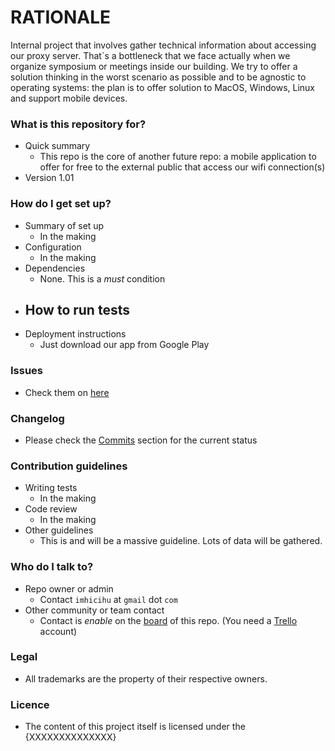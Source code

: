 # RATIONALE #

Internal project that involves gather technical information about accessing our proxy server. That`s a bottleneck that we face actually when we organize symposium or meetings inside our building. We try to offer a solution thinking in the worst scenario as possible and to be agnostic to operating systems: the plan is to offer solution to MacOS, Windows, Linux and support mobile devices.

### What is this repository for? ###

* Quick summary
    - This repo is the core of another future repo: a mobile application to offer for free to the external public that access our wifi connection(s)
* Version 1.01

### How do I get set up? ###

* Summary of set up
    - In the making
* Configuration
    - In the making
* Dependencies
    - None. This is a _must_ condition
* How to run tests
    - 
* Deployment instructions
    - Just download our app from Google Play

### Issues ###

* Check them on [here](https://bitbucket.org/imhicihu/proxy-access/issues?status=new&status=open)

### Changelog ###

* Please check the [Commits](https://bitbucket.org/imhicihu/proxy-access/commits/allhttps://bitbucket.org/imhicihu/XXXXXXXXXXXXXXXX/commits/) section for the current status

### Contribution guidelines ###

* Writing tests
    - In the making
* Code review
    - In the making
* Other guidelines
    - This is and will be a massive guideline. Lots of data will be gathered. 

### Who do I talk to? ###

* Repo owner or admin
    - Contact `imhicihu` at `gmail` dot `com`
* Other community or team contact
    - Contact is _enable_ on the [board](https://bitbucket.org/imhicihu/XXXXXXXXXXXX/addon/trello/trello-board) of this repo. (You need a [Trello](https://trello.com/) account)


### Legal ###

* All trademarks are the property of their respective owners.

### Licence ###

* The content of this project itself is licensed under the {XXXXXXXXXXXXXX}    